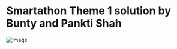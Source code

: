 # Smartathon Theme 1 solution by Bunty and Pankti Shah
![image](https://user-images.githubusercontent.com/9404463/213881297-a6fe6694-3411-4900-8f68-e7fac8305f06.png)
